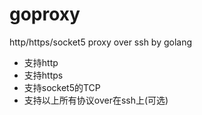 # goproxy
http/https/socket5 proxy over ssh by golang

* 支持http
* 支持https
* 支持socket5的TCP
* 支持以上所有协议over在ssh上(可选)
